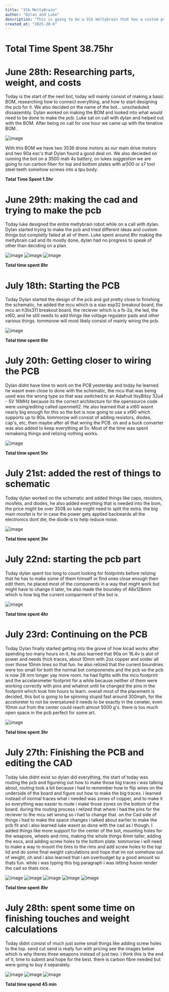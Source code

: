 ```yaml
---
title: "3lb MeltyBrain"
author: "Dylan and Luke"
description: "This is going to be a 3lb meltybrain that has a custom pcb to control pwm movement and distrubte power"
created_at: "2025-28-6"
---
```

# Total Time Spent 38.75hr

# June 28th: Researching parts, weight, and costs

Today is the start of the next bot, today will mainly consist of making a basic BOM, researching how to connect everything, and how to start designing the pcb for it. We also decided on the name of the bot... unscheduled dissasembly. Dylan worked on making the BOM and looked into what would need to be done to make the pcb. Luke sat on call with dylan and helped out with the BOM. After being on call for one hour we came up with the tenative BOM.

![image](https://github.com/user-attachments/assets/64e6b240-3704-41b0-bd76-19129e2d1823)

With this BOM we have two 3536 drone motors as our main drive motors and two 90a esc's that Dylan found a good deal on. We also decieded on running the bot on a 3500 mah 4s battery, on lukes suggestion we are going to run carbon fiber for top and bottom plates with ar500 or s7 tool steel teeth somehow screws into a tpu body. 

**Total Time Spent 1.5hr**

# June 29th: making the cad and trying to make the pcb

Today luke designed the enitre meltybrain robot while on a call with dylan. Dylan started trying to make the pcb and tried different ideas and custom things but completly failed at all of them. Luke spent around 8hr making the meltybrain cad and its mostly done, dylan had no progress to speak of other than deciding on a plan.

![image](https://github.com/user-attachments/assets/e41fcb9e-9832-4c37-90cd-c68255b39981)
![image](https://github.com/user-attachments/assets/263007fa-38ad-49f9-9e12-a08b5cc27c43)
![image](https://github.com/user-attachments/assets/aeae5ecb-53cc-4c41-926c-c87c14aa5500)

**Total time spent 8hr**

# July 18th: Starting the PCB

Today Dylan started the design of the pcb and got pretty close to finishing the schematic, he added the mcu which is a xiao esp32 breakout board, the mcu an h3lis311 breakout board, the reciever which is a fs-2a, the led, the xt60, and he still needs to add things like voltage regulator pads and other various things. tommorow will most likely consist of mainly wiring the pcb.

![image](https://github.com/user-attachments/assets/ae449426-af5a-4c87-ad0e-6ca301b02cf3)

**Total time spent 6hr**

# July 20th: Getting closer to wiring the PCB

Dylan didnt have time to work on the PCB yesterday and today he learned he wasnt even close to done with the schematic, the mcu that was being used was the wrong type so that was switched to an Adafruit ItsyBitsy 32u4 - 5V 16MHz because its the correct architecture for the opensource code were using/editing called openmelt2. He also learned that a xt60 wasnt nearly big enough for this so the bot is now going to use a xt90 which supports up to 90a. tommorow will consist of adding resistors, diodes, cap's, etc, then maybe after all that wiring the PCB. oh and a buck converter was also added to keep everything at 5v. Most of the time was spent remakeing things and relizing nothing works.

![image](https://github.com/user-attachments/assets/65da2628-63cd-44c1-8b85-a7690f9aad56)

**Total time spent 5hr**

# July 21st: added the rest of things to schematic

Today dylan worked on the schematic and added things like caps, resistors, mosfets, and diodes, he also added everything that is needed into the bom, the price might be over 350$ so luke might need to split the extra. the big main mosfet is for in case the power gets applied backwards all the electronics dont die, the diode is to help reduce noise.

![image](https://github.com/user-attachments/assets/5f6904a4-4b80-426b-9970-d34f1ce15626)

**Total time spent 3hr**

# July 22nd: starting the pcb part

Today dylan spent too long to count looking for footprints before relizing that he has to make some of them himself or find ones close enough then edit them, he placed most of the components in a way that might work but might have to change it later, he also made the boundey of 48x128mm which is how big the current comparment of the bot is. 

![image](https://github.com/user-attachments/assets/ecefd59d-47b6-43b0-bab3-d6088a5bcd57)

**Total time spent 4hr**

# July 23rd: Continuing on the PCB

Today Dylan finally started getting into the grove of how kicad works after spending too many hours on it, he also learned that 90a on 16.4v is alot of power and needs thick traces, about 10mm with 2oz copper and solder all over those 10mm lines so that fun. he also relized that the current boundries were too small for both the normal bot componenets and the pcb so the pcb is now 28 mm longer yay more room. he had fights with the mcu footprint and the accelarometer footprint for a while because neither of them were working correctly with pins and whatnot until he changed the pins in the footprint which took him hours to learn. overall most of the placement is decided, this bot is going to be spinning stupid fast around 300mph, for the acceloreter to not be oversatured it needs to be exactly in the ceneter, even 10mm out from the center could reach almost 5000 g's. there is too much open space in the pcb perfect for some art.

![image](https://github.com/user-attachments/assets/313ae2f6-6445-4a53-8417-81a9940b3905)

**Total time spent 3hr**

# July 27th: Finishing the PCB and editing the CAD

Today luke didnt exist so dylan did everything, the start of today was routing the pcb and figureing out how to make those big traces i was talking about, routing took a bit because i had to remember how to flip wires on the underside of the board and figure out how to make the big traces. i learned instead of normal traces what i needed was zones of copper, and to make it so everything was easier to route i make those zones on the bottom of the board. during the routing process i relized that where i had the pins for the reciever to the mcu set wrong so i had to change that. on the Cad side of things i had to make the space changes i talked about earlier to make the pcb fit and i also learned luke wasnt as done with the cad as i though. I added things like more support for the center of the bot, mounting holes for the weapons, wheels and rims, making the whole things 6mm taller, adding the escs, and adding screw holes to the bottom plate. tommorow i will need to make a way to mount the tires to the rims and add screw holes to the top lid and do some final weight calculations and hope that im not somehow out of weight, oh and i also learned that i am overbudget by a good amount so thats fun. while i was typing this big paragraph i was letting fusion render the cad so thats nice.

![image](https://github.com/user-attachments/assets/587d3e10-3455-4d4e-ab22-b6c65ada1be3)
![image](https://github.com/user-attachments/assets/767f2554-9c21-4e59-9d07-b84de258acd2)
![image](https://github.com/user-attachments/assets/cc086c95-5261-4a39-8bf9-6529ee81a07c)
![image](https://github.com/user-attachments/assets/e95d2aff-6e03-483b-81df-baa9032a1f29)
![image](https://github.com/user-attachments/assets/5247cdd4-f1bb-4297-a058-7f1654979a7d)

**Total time spent 8hr**

# July 28th: spent some time on finishing touches and weight calculations

Today didnt consist of much just some small things like adding screw holes to the top. send cut send is really fun with pricing see the images below which is why theres three weapons instead of just two. i think this is the end of it, time to submit and hope for the best. there is carbon fibre needed but were going to buy it separately.

![image](https://github.com/user-attachments/assets/dd17807b-7a73-46b5-828c-13e41d4d3d83)
![image](https://github.com/user-attachments/assets/4f24199f-9d35-4e4d-ace8-8fb3252dcc75)
![image](https://github.com/user-attachments/assets/b3bd89a2-dc25-4741-b53a-229dbfaabac8)

**Total time spend 45 min**
